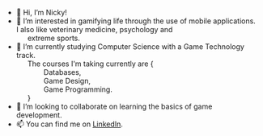 - 👋 Hi, I’m Nicky!
- 👀 I’m interested in gamifying life through the use of mobile applications. I also like veterinary medicine, psychology and\
     &emsp;&nbsp; extreme sports.
- 🌱 I’m currently studying Computer Science with a Game Technology track.\
     &emsp;&nbsp; The courses I'm taking currently are {\
     &emsp; &emsp; &emsp; Databases,\
     &emsp; &emsp; &emsp; Game Design,\
     &emsp; &emsp; &emsp; Game Programming.\
     &emsp; &nbsp;}
- 💞️ I’m looking to collaborate on learning the basics of game development.
- 📫 You can find me on [LinkedIn](www.linkedin.com/in/nicky-schaafsma).

<!---
insignickyfant/insignickyfant is a ✨ special ✨ repository because its `README.md` (this file) appears on your GitHub profile.
You can click the Preview link to take a look at your changes.
--->
